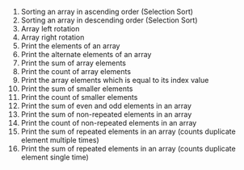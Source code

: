 1) Sorting an array in ascending order (Selection Sort)
2) Sorting an array in descending order (Selection Sort)
3) Array left rotation
4) Array right rotation
5) Print the elements of an array
6) Print the alternate elements of an array
7) Print the sum of array elements
8) Print the count of array elements
9) Print the array elements which is equal to its index value
10) Print the sum of smaller elements
11) Print the count of smaller elements
12) Print the sum of even and odd elements in an array
13) Print the sum of non-repeated elements in an array
14) Print the count of non-repeated elements in an array
15) Print the sum of repeated elements in an array (counts duplicate element multiple times)
16) Print the sum of repeated elements in an array (counts duplicate element single time)
